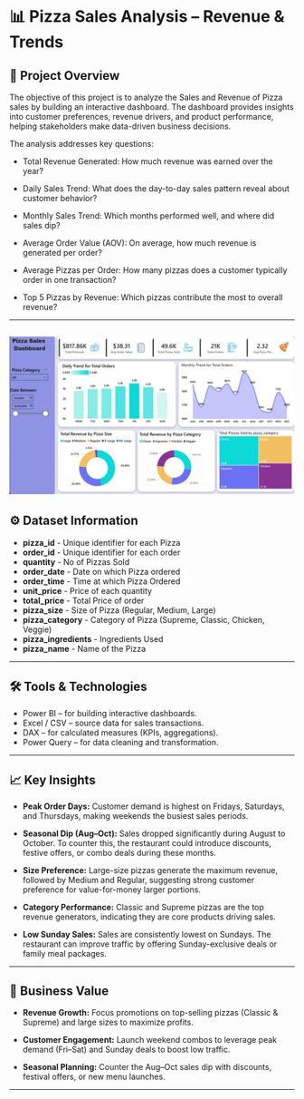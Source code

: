 # 📊 Pizza Sales Analysis – Revenue & Trends

## 🔎 Project Overview

The objective of this project is to analyze the Sales and Revenue of Pizza sales by building an interactive dashboard.
The dashboard provides insights into customer preferences, revenue drivers, and product performance, helping stakeholders make data-driven business decisions.

The analysis addresses key questions:

* Total Revenue Generated: How much revenue was earned over the year?

* Daily Sales Trend: What does the day-to-day sales pattern reveal about customer behavior?

* Monthly Sales Trend: Which months performed well, and where did sales dip?

* Average Order Value (AOV): On average, how much revenue is generated per order?

* Average Pizzas per Order: How many pizzas does a customer typically order in one transaction?

* Top 5 Pizzas by Revenue: Which pizzas contribute the most to overall revenue?
  
---
![Pizza_Dashboard](https://github.com/Coolbuddy145/Pizza-Sale-Analysis-and-Revenue-Trends/blob/313aa2e4448a9a0d0dc3aef3cf69468c0bcc05c7/Dashboard%20Img.jpg)
---

## ⚙️ Dataset Information

* **pizza_id** - Unique identifier for each Pizza	
* **order_id** - Unique identifier for each order	
* **quantity** - No of Pizzas Sold
* **order_date** - Date on which Pizza ordered
* **order_time** - Time at which Pizza Ordered
* **unit_price** -  Price of each quantity
* **total_price** - Total Price of order
* **pizza_size** - Size of Pizza (Regular, Medium, Large)
* **pizza_category** -  Category of Pizza (Supreme, Classic, Chicken, Veggie)
* **pizza_ingredients** - Ingredients Used
* **pizza_name** -  Name of the Pizza

---

## 🛠️ Tools & Technologies

* Power BI – for building interactive dashboards.
* Excel / CSV – source data for sales transactions.
* DAX – for calculated measures (KPIs, aggregations).
* Power Query – for data cleaning and transformation.
---

## 📈 Key Insights

* **Peak Order Days:** Customer demand is highest on Fridays, Saturdays, and Thursdays, making weekends the busiest sales periods.

* **Seasonal Dip (Aug–Oct):** Sales dropped significantly during August to October. To counter this, the restaurant could introduce discounts, festive offers, or combo deals during these months.

* **Size Preference:** Large-size pizzas generate the maximum revenue, followed by Medium and Regular, suggesting strong customer preference for value-for-money larger portions.

* **Category Performance:** Classic and Supreme pizzas are the top revenue generators, indicating they are core products driving sales.

* **Low Sunday Sales:** Sales are consistently lowest on Sundays. The restaurant can improve traffic by offering Sunday-exclusive deals or family meal packages.

---

## 📌 Business Value

* **Revenue Growth:** Focus promotions on top-selling pizzas (Classic & Supreme) and large sizes to maximize profits.

* **Customer Engagement:** Launch weekend combos to leverage peak demand (Fri–Sat) and Sunday deals to boost low traffic.

* **Seasonal Planning:** Counter the Aug–Oct sales dip with discounts, festival offers, or new menu launches.

---
